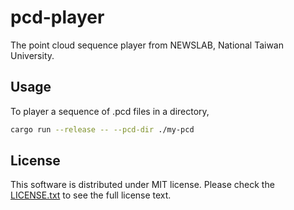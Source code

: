 # pcd-player

The point cloud sequence player from NEWSLAB, National Taiwan
University.

## Usage

To player a sequence of .pcd files in a directory,

```sh
cargo run --release -- --pcd-dir ./my-pcd
```

## License

This software is distributed under MIT license. Please check the
[LICENSE.txt](LICENSE.txt) to see the full license text.
